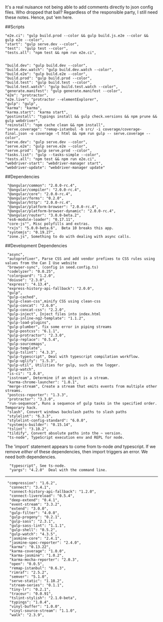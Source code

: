 It's a real nuisance not being able to add comments directly to json config files.
Who dropped that ball?  Regardless of the responsible party, I still need these notes.
Hence, put 'em here.

##Scripts

    "e2e.ci": "gulp build.prod --color && gulp build.js.e2e --color && gulp e2e --color",
    "start": "gulp serve.dev --color",
    "test":  "gulp test --color",
    "tests.all": "npm test && npm run e2e.ci",


    "build.dev": "gulp build.dev --color",
    "build.dev.watch": "gulp build.dev.watch --color",
    "build.e2e": "gulp build.e2e --color",
    "build.prod": "gulp build.prod --color",
    "build.test": "gulp build.test --color",
    "build.test.watch": "gulp build.test.watch --color",
    "generate.manifest": "gulp generate.manifest --color",
    "e2e": "protractor",
    "e2e.live": "protractor --elementExplorer",
    "gulp": "gulp",
    "karma": "karma",
    "karma.start": "karma start",
    "postinstall": "typings install && gulp check.versions && npm prune && gulp webdriver",
    "reinstall": "npm cache clean && npm install",
    "serve.coverage": "remap-istanbul -b src/ -i coverage/coverage-final.json -o coverage -t html && npm run gulp -- serve.coverage --color",
    "serve.dev": "gulp serve.dev --color",
    "serve.e2e": "gulp serve.e2e --color",
    "serve.prod": "gulp serve.prod --color",
    "tasks.list": "gulp --tasks-simple --color",
    "tests.all": "npm test && npm run e2e.ci",
    "webdriver-start": "webdriver-manager start",
    "webdriver-update": "webdriver-manager update"
 
##Dependencies



     "@angular/common": "2.0.0-rc.4",
     "@angular/compiler": "2.0.0-rc.4",
     "@angular/core": "2.0.0-rc.4",
     "@angular/forms": "0.2.0",
     "@angular/http": "2.0.0-rc.4",
     "@angular/platform-browser": "2.0.0-rc.4",
     "@angular/platform-browser-dynamic": "2.0.0-rc.4",
     "@angular/router": "3.0.0-beta.2",
     "es6-module-loader": "0.17.11",
     "core-js"", Misc polyfills and extras.
     "rxjs": "5.0.0-beta.6",  Beta 10 breaks this app.
     "systemjs": "0.19.27",
     "zone.js", Something to do with dealing with async calls.

##Development Dependencies

     "async",
     "autoprefixer", Parse CSS and add vendor prefixes to CSS rules using values from the Can I Use website
     "browser-sync", (config in seed.config.ts)
     "codelyzer": "0.0.25",
     "colorguard": "1.2.0",
     "doiuse": "2.3.0",
     "express": "4.13.4",
     "express-history-api-fallback": "2.0.0",
     "gulp",
     "gulp-cached", 
     "gulp-clean-css",minify CSS using clean-css 
     "gulp-concat": "2.6.0",
     "gulp-concat-css": "2.2.0",
     "gulp-inject", Inject files into index.html
     "gulp-inline-ng2-template": "1.1.2",
     "gulp-load-plugins",
     "gulp-plumber", fix some error in piping streams
     "gulp-postcss": "6.1.1",
     "gulp-protractor": "2.3.0",
     "gulp-replace": "0.5.4",
     "gulp-sourcemaps",
     "gulp-template",
     "gulp-tslint": "4.3.3",
     "gulp-typescript", Deal with typescript compilation workflow.
     "gulp-uglify": "1.5.3",
     "gulp-util", Utilities for gulp, such as the logger.
     "gulp-watch",
     "is-ci": "1.0.8",
     "isstream", Determine if an object is a stream.
     "karma-chrome-launcher": "1.0.1",
     "merge-stream", Create a stream that emits events from multiple other streams.
     "postcss-reporter": "1.3.3",
     "protractor": "3.3.0",
     "run-sequence", Runs a sequence of gulp tasks in the specified order. Temporary hack.
     "slash", Convert windows backslash paths to slash paths
     "stylelint": "6.3.3",
     "stylelint-config-standard": "6.0.0",
     "systemjs-builder": "0.15.14",
     "tslint": "3.10.2",
     "tildify", Convert absolute paths into the ~ version.
     "ts-node", TypeScript execution env and REPL for node.

The 'import' statement appears to come from ts-node _and_ typescript.
If we remove _either_ of these dependencies, then import triggers an error.  We need
both dependencies.
 
      "typescript", See ts-node.
      "yargs": "4.2.0"  Deal with the command line.

--------

     "compression": "1.6.2",
      "connect": "3.4.1",
      "connect-history-api-fallback": "1.2.0",
      "connect-livereload": "0.5.4",
      "deep-extend": "0.4.1",
      "event-stream": "3.3.2",
      "extend": "3.0.0",
      "gulp-filter": "4.0.0",
      "gulp-progeny": "0.2.1",
      "gulp-sass": "2.3.1",
      "gulp-sass-lint": "1.1.1",
      "gulp-shell": "0.5.2",
      "gulp-watch": "4.3.5",
      "jasmine-core": "2.4.1",
      "jasmine-spec-reporter": "2.4.0",
      "karma": "0.13.22",
      "karma-coverage": "1.0.0",
      "karma-jasmine": "1.0.2",
      "karma-mocha-reporter": "2.0.3",
      "open": "0.0.5",
      "remap-istanbul": "0.6.3",
      "rimraf": "2.5.2",
      "semver": "5.1.0",
      "serve-static": "1.10.2",
      "stream-series": "0.1.1",
      "tiny-lr": "0.2.1",
      "traceur": "0.0.91",
      "tslint-stylish": "2.1.0-beta",
      "typings": "1.0.4",
      "vinyl-buffer": "1.0.0",
      "vinyl-source-stream": "1.1.0",
      "walk": "2.3.9",
     
  
